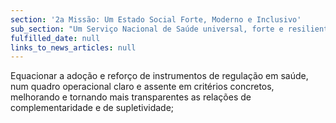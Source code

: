 ```yaml
---
section: '2a Missão: Um Estado Social Forte, Moderno e Inclusivo'
sub_section: "Um Serviço Nacional de Saúde universal, forte e resiliente"
fulfilled_date: null
links_to_news_articles: null
---
```


Equacionar a adoção e reforço de instrumentos de regulação em saúde, num quadro operacional claro e assente em critérios concretos, melhorando e tornando mais transparentes as relações de complementaridade e de supletividade;